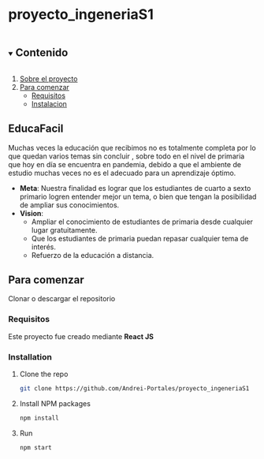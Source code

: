 # proyecto_ingeneriaS1

<!-- Contenido -->
<details open="open">
  <summary><h2 style="display: inline-block">Contenido</h2></summary>
  <ol>
    <li>
      <a href="#about-the-project">Sobre el proyecto</a>
    </li>
    <li>
      <a href="#getting-started">Para comenzar</a>
      <ul>
        <li><a href="#prerequisites">Requisitos</a></li>
        <li><a href="#installation">Instalacion</a></li>
      </ul>
  
  </ol>
</details>

<!-- Sobre el proyecto -->
## EducaFacil



Muchas veces la educación que recibimos no es totalmente completa por lo que quedan varios temas sin concluir
, sobre todo en el nivel de primaria que hoy en día se encuentra en pandemia, debido a que el ambiente de estudio muchas veces no es el adecuado para un aprendizaje óptimo. 

* **Meta**: Nuestra finalidad es lograr que los estudiantes de cuarto a sexto primario logren entender mejor un tema, o bien que tengan la posibilidad de ampliar sus conocimientos.
* **Vision**:
  * Ampliar el conocimiento de estudiantes de primaria desde cualquier lugar gratuitamente.
  * Que los estudiantes de primaria puedan repasar cualquier tema de interés.
  * Refuerzo de la educación a distancia.

<!-- GETTING STARTED -->
## Para comenzar

Clonar o descargar el repositorio

### Requisitos

Este proyecto fue creado mediante  **React JS**

### Installation

1. Clone the repo
   ```sh
   git clone https://github.com/Andrei-Portales/proyecto_ingeneriaS1
   ```
2. Install NPM packages
   ```sh
   npm install
   ```
3. Run
   ```sh
   npm start
   ```
